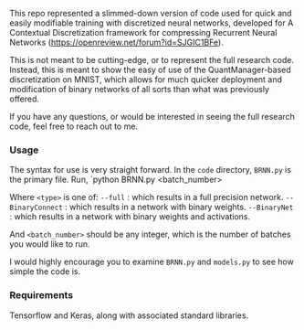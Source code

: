 This repo represented a slimmed-down version of code used for quick and easily modifiable training with discretized neural networks, developed for A Contextual Discretization framework for compressing Recurrent Neural Networks (https://openreview.net/forum?id=SJGIC1BFe).

This is not meant to be cutting-edge, or to represent the full research code. 
Instead, this is meant to show the easy of use of the QuantManager-based discretization on MNIST, which allows for much quicker deployment and modification of binary networks of all sorts than what was previously offered.

If you have any questions, or would be interested in seeing the full research code, feel free to reach out to me.

### Usage ###

The syntax for use is very straight forward.
In the `code` directory, `BRNN.py` is the primary file.
Run,
	`python BRNN.py <type> <batch_number>

Where `<type>` is one of:
	`--full`		: which results in a full precision network.
	`--BinaryConnect`	: which results in a network with binary weights.
	`--BinaryNet`		: which results in a network with binary weights and activations.

And `<batch_number>` should be any integer, which is the number of batches you would like to run.

I would highly encourage you to examine `BRNN.py` and `models.py` to see how simple the code is.

### Requirements ###

Tensorflow and Keras, along with associated standard libraries.
